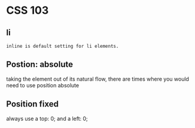 # CSS 103

## li
```
inline is default setting for li elements.
```
## Postion: absolute

taking the element out of its natural flow, there are times where you would need to use position absolute

## Position fixed
always use a top: 0;
and a left: 0;






